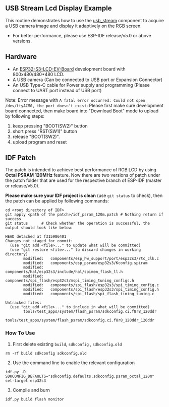 ## USB Stream Lcd Display Example

This routine demonstrates how to use the [usb_stream](https://components.espressif.com/components/espressif/usb_stream) component to acquire a USB camera image and display it adaptively on the RGB screen.

* For better performance, please use ESP-IDF release/v5.0 or above versions.

## Hardware

* An [ESP32-S3-LCD-EV-Board](https://docs.espressif.com/projects/espressif-esp-dev-kits/en/latest/esp32s3/esp32-s3-lcd-ev-board/index.html) development board with 800x480/480*480 LCD.
* A USB camera (Can be connected to USB port or Expansion Connector)
* An USB Type-C cable for Power supply and programming (Please connect to UART port instead of USB port)

Note:
  Error message with `A fatal error occurred: Could not open /dev/ttyACM0, the port doesn't exist`: Please first make sure development board connected, then make board into "Download Boot" mode to upload by following steps:
  1. keep pressing  "BOOT(SW2)" button
  2. short press "RST(SW1)" button
  3. release "BOOT(SW2)".
  4. upload program and reset


## IDF Patch

The patch is intended to achieve best performance of RGB LCD by using **Octal PSRAM 120MHz** feature. Now there are two versions of patch under the patch folder that are used for the respective branch of ESP-IDF (master or release/v5.0). 

**Please make sure your IDF project is clean** (use `git status` to check), then the patch can be applied by following commands:

```
cd <root directory of IDF>
git apply <path of the patch>/idf_psram_120m.patch # Nothing return if success
git status      # Check whether the operation is successful, the output should look like below:

HEAD detached at f315986401
Changes not staged for commit:
  (use "git add <file>..." to update what will be committed)
  (use "git restore <file>..." to discard changes in working directory)
        modified:   components/esp_hw_support/port/esp32s3/rtc_clk.c
        modified:   components/esp_psram/esp32s3/Kconfig.spiram
        modified:   components/hal/esp32s3/include/hal/spimem_flash_ll.h
        modified:   components/spi_flash/esp32s3/mspi_timing_tuning_configs.h
        modified:   components/spi_flash/esp32s3/spi_timing_config.c
        modified:   components/spi_flash/esp32s3/spi_timing_config.h
        modified:   components/spi_flash/spi_flash_timing_tuning.c

Untracked files:
  (use "git add <file>..." to include in what will be committed)
        tools/test_apps/system/flash_psram/sdkconfig.ci.f8r8_120ddr
        tools/test_apps/system/flash_psram/sdkconfig.ci.f8r8_120ddr_120ddr
```

### How To Use 
1. First delete existing `build`, `sdkconfig` , `sdkconfig.old`
```
rm -rf build sdkconfig sdkconfig.old
```

2. Use the command line to enable the relevant configuration
```
idf.py -D SDKCONFIG_DEFAULTS="sdkconfig.defaults;sdkconfig.psram_octal_120m" set-target esp32s3
```

3. Compile and burn
```
idf.py build flash monitor
```